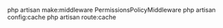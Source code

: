 php artisan make:middleware PermissionsPolicyMiddleware
php artisan config:cache
php artisan route:cache
